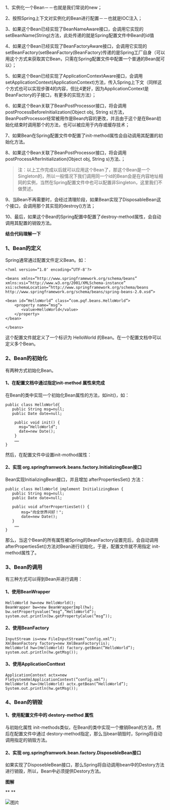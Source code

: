 1、实例化一个Bean－－也就是我们常说的new；

2、按照Spring上下文对实例化的Bean进行配置－－也就是IOC注入；

3、如果这个Bean已经实现了BeanNameAware接口，会调用它实现的setBeanName(String)方法，此处传递的就是Spring配置文件中Bean的id值

4、如果这个Bean已经实现了BeanFactoryAware接口，会调用它实现的setBeanFactory(setBeanFactory(BeanFactory)传递的是Spring工厂自身（可以用这个方式来获取其它Bean，只需在Spring配置文件中配置一个普通的Bean就可以）；

5、如果这个Bean已经实现了ApplicationContextAware接口，会调用setApplicationContext(ApplicationContext)方法，传入Spring上下文（同样这个方式也可以实现步骤4的内容，但比4更好，因为ApplicationContext是BeanFactory的子接口，有更多的实现方法）；

6、如果这个Bean关联了BeanPostProcessor接口，将会调用postProcessBeforeInitialization(Object obj, String s)方法，BeanPostProcessor经常被用作是Bean内容的更改，并且由于这个是在Bean初始化结束时调用那个的方法，也可以被应用于内存或缓存技术；

7、如果Bean在Spring配置文件中配置了init-method属性会自动调用其配置的初始化方法。

8、如果这个Bean关联了BeanPostProcessor接口，将会调用postProcessAfterInitialization(Object obj, String s)方法、；

> 注：以上工作完成以后就可以应用这个Bean了，那这个Bean是一个Singleton的，所以一般情况下我们调用同一个id的Bean会是在内容地址相同的实例，当然在Spring配置文件中也可以配置非Singleton，这里我们不做赘述。

9、当Bean不再需要时，会经过清理阶段，如果Bean实现了DisposableBean这个接口，会调用那个其实现的destroy()方法；

10、最后，如果这个Bean的Spring配置中配置了destroy-method属性，会自动调用其配置的销毁方法。

**结合代码理解一下**

### **1、Bean的定义**

Spring通常通过配置文件定义Bean。如：

```
<?xml version=”1.0″ encoding=”UTF-8″?>

<beans xmlns=”http://www.springframework.org/schema/beans”
xmlns:xsi=”http://www.w3.org/2001/XMLSchema-instance”
xsi:schemaLocation=”http://www.springframework.org/schema/beans http://www.springframework.org/schema/beans/spring-beans-2.0.xsd”>

<bean id=”HelloWorld” class=”com.pqf.beans.HelloWorld”>
    <property name=”msg”>
       <value>HelloWorld</value>
    </property>
</bean>

</beans>
```

这个配置文件就定义了一个标识为 HelloWorld 的Bean。在一个配置文档中可以定义多个Bean。

### **2、Bean的初始化**

有两种方式初始化Bean。

#### 1、在配置文档中通过指定init-method 属性来完成

在Bean的类中实现一个初始化Bean属性的方法，如init()，如：

```
public class HelloWorld{
   public String msg=null;
   public Date date=null;

    public void init() {
      msg=”HelloWorld”;
      date=new Date();
    }
    …… 
}
```

然后，在配置文件中设置init-mothod属性：

#### 2、实现 org.springframwork.beans.factory.InitializingBean接口

Bean实现InitializingBean接口，并且增加 afterPropertiesSet() 方法：

```
public class HelloWorld implement InitializingBean {
   public String msg=null;
   public Date date=null;

   public void afterPropertiesSet() {
       msg="向全世界问好！";
       date=new Date();
   }
    …… 
}
```

那么，当这个Bean的所有属性被Spring的BeanFactory设置完后，会自动调用afterPropertiesSet()方法对Bean进行初始化，于是，配置文件就不用指定 init-method属性了。

### **3、Bean的调用**

有三种方式可以得到Bean并进行调用：

#### 1、使用BeanWrapper

```
HelloWorld hw=new HelloWorld();
BeanWrapper bw=new BeanWrapperImpl(hw);
bw.setPropertyvalue(”msg”,”HelloWorld”);
system.out.println(bw.getPropertyCalue(”msg”));
```

#### 2、使用BeanFactory

```
InputStream is=new FileInputStream(”config.xml”);
XmlBeanFactory factory=new XmlBeanFactory(is);
HelloWorld hw=(HelloWorld) factory.getBean(”HelloWorld”);
system.out.println(hw.getMsg());
```

#### 3、使用ApplicationConttext

```
ApplicationContext actx=new FleSystemXmlApplicationContext(”config.xml”);
HelloWorld hw=(HelloWorld) actx.getBean(”HelloWorld”);
System.out.println(hw.getMsg());
```

### **4、Bean的销毁**

#### 1、使用配置文件中的 destory-method 属性

与初始化属性 init-methods类似，在Bean的类中实现一个撤销Bean的方法，然后在配置文件中通过 destory-method指定，那么当bean销毁时，Spring将自动调用指定的销毁方法。

#### 2、实现 org.springframwork.bean.factory.DisposebleBean接口

如果实现了DisposebleBean接口，那么Spring将自动调用bean中的Destory方法进行销毁，所以，Bean中必须提供Destory方法。

**图解**

**
**

![图片](https://mmbiz.qpic.cn/mmbiz_png/8KKrHK5ic6XC6XnKb0vUlqM1wlTbyuYv0ndXibbicKia9ALmO99XVs2OviaJSLSAyTvVc0GbsM9QUxQZ4aldfy8nZfQ/640?wx_fmt=png&wxfrom=5&wx_lazy=1&wx_co=1)